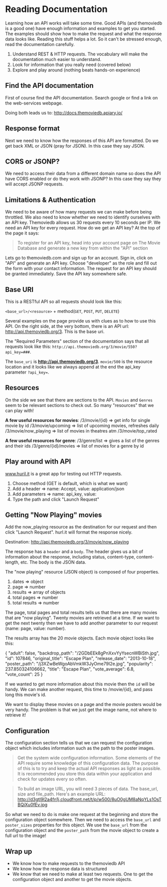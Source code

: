# Reading Documentation

Learning how an API works will take some time. Good APIs (and themoviedb is a good one) have enough information and examples to get you started. The examples should show how to make the request and what the response data looks like. Reading this stuff helps a lot. So it can't be stressed enough, read the documentation carefully.

1. Understand REST & HTTP requests. The vocabulary will make the documentation much easier to understand.
2. Look for information that you really need (covered below)
3. Explore and play around (nothing beats hands-on experience)

## Find the API documentation
First of course find the API documentation. Search google or find a link on the web-services webpage.

Doing both leads us to:
http://docs.themoviedb.apiary.io/

## Response format
Next we need to know how the responses of this API are formatted. Do we get back XML or JSON (pray for JSON). In this case they say JSON. 

## CORS or JSONP?
We need to access their data from a different domain name so does the API have CORS enabled or do they work with JSONP? In this case they say they will accept JSONP requests.

## Limitations & Authentication
We need to be aware of how many requests we can make before being throttled. We also need to know whether we need to identify ourselves with an API key. Themoviedb allows us 30 requests every 10 seconds per IP. We need an API key for every request. How do we get an API key? At the top of the page it says:

> To register for an API key, head into your account page on The Movie Database and generate a new key from within the "API" section

Lets go to themoviedb.com and sign up for an account. Sign in, click on "API" and generate an API key. Choose "developer" as the role and fill out the form with your contact information. The request for an API key should be granted immediately. Save the API key somewhere safe.

## Base URI
This is a RESTful API so all requests should look like this:

`<base_url>/<resource>` + method(`GET`, `POST`, `PUT`, `DELETE`)

Several examples on the page provide us with clues as to how to use this API. On the right side, at the very bottom, there is an API url: http://api.themoviedb.org/3. This is the base uri.

The "Required Parameters" section of the documentation says that all requests look like this:
`http://api.themoviedb.org/3/movie/550?api_key=###`. 

The `base_uri` is **http://api.themoviedb.org/3**. `movie/500` is the resource location and it looks like we always append at the end the api_key parameter `?api_key=`.

## Resources
On the side we see that there are sections to the API. `Movies` and `Genres` seem to be relevant sections to check out. So many "resources" that we can play with!

**A few useful resources for movies**:
/3/movie/{id} => get info for single movie by id
/3/movie/upcoming => list of upcoming movies, refreshes daily
/3/movie/now_playing => list of movies in theatres atm
/3/movie/top_rated

**A few useful resources for genre**:
/3/genre/list => gives a list of the genres and their ids
/3/genre/{id}/movies => list of movies for a genre by id

## Play around with API

www.huril.it is a great app for testing out HTTP requests. 

1. Choose method (GET is default, which is what we want)
2. Add a header => name: Accept, value: application/json
3. Add parameters => name: api_key, value: <your key>
4. Type the path and click "Launch Request"

## Getting "Now Playing" movies

Add the now_playing resource as the destination for our request and then click "Launch Request". hurl.it will format the response nicely.

Destination: http://api.themoviedb.org/3/movie/now_playing

The response has a `header` and a `body`. The header gives us a bit of information about the response, including status, content-type, content-length, etc. The body is the JSON data. 

The "now playing" resource (JSON object) is composed of four properties.

1. dates => object
2. page => number
3. results => array of objects
4. total pages => number
5. total results => number

The page, total pages and total results tells us that there are many movies that are "now playing". Twenty movies are retrieved at a time. If we want to get the next twenty then we have to add another parameter to our request (name: page, value: number).

The results array has the 20 movie objects. Each movie object looks like this:

{
"adult": false,
"backdrop_path": "/2GDbEEk8gPnXxvYyYsecnWBiSth.jpg",
"id": 107846,
"original_title": "Escape Plan",
"release_date": "2013-10-18",
"poster_path": "/j3XZwBeWgoAbVmkW3JyOme79I2e.jpg",
"popularity": 237.850324106662,
"title": "Escape Plan",
"vote_average": 6.8,
"vote_count": 25
}

If we wanted to get more information about this movie then the `id` will be handy. We can make another request, this time to /movie/{id}, and pass long this movie's id. 

We want to display these movies on a page and the movie posters would be very handy. The problem is that we just get the image name, not where to retrieve it! 

## Configuration
The configuration section tells us that we can request the configuration object which includes information such as the path to the poster images. 

> Get the system wide configuration information. Some elements of the API require some knowledge of this configuration data. The purpose of this is to try and keep the actual API responses as light as possible. It is recommended you store this data within your application and check for updates every so often.

> To build an image URL, you will need 3 pieces of data. The base_url, size and file_path. 
> Here's an example URL: http://d3gtl9l2a4fn1j.cloudfront.net/t/p/w500/8uO0gUM8aNqYLs1OsTBQiXu0fEv.jpg

So what we need to do is make one request at the beginning and store the configuration object somewhere. Then we need to access the `base_url` and `poster_sizes` properties for this object. We use the `base_url` from the configuration object and the `poster_path` from the movie object to create a full url to the image!

## Wrap up

- We know how to make requests to the themoviedb API
- We know how the response data is structured
- We know that we need to make at least two requests. One to get the configuration object and another to get the movie objects.